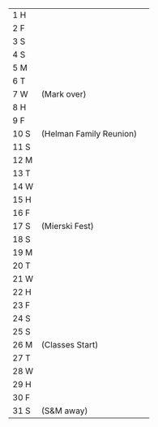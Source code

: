 |      |                         |     |
| ---- | ----------------------- | --- |
| 1  H |                         |     |
| 2  F |                         |     |
| 3  S |                         |     |
| 4  S |                         |     |
| 5  M |                         |     |
| 6  T |                         |     |
| 7  W | (Mark over)             |     |
| 8  H |                         |     |
| 9  F |                         |     |
| 10 S | (Helman Family Reunion) |     |
| 11 S |                         |     |
| 12 M |                         |     |
| 13 T |                         |     |
| 14 W |                         |     |
| 15 H |                         |     |
| 16 F |                         |     |
| 17 S | (Mierski Fest)          |     |
| 18 S |                         |     |
| 19 M |                         |     |
| 20 T |                         |     |
| 21 W |                         |     |
| 22 H |                         |     |
| 23 F |                         |     |
| 24 S |                         |     |
| 25 S |                         |     |
| 26 M | (Classes Start)         |     |
| 27 T |                         |     |
| 28 W |                         |     |
| 29 H |                         |     |
| 30 F |                         |     |
| 31 S | (S&M away)              |     |



